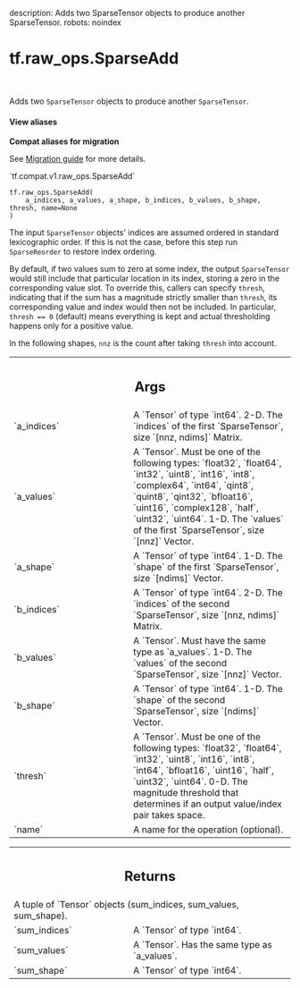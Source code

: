 description: Adds two SparseTensor objects to produce another SparseTensor.
robots: noindex

# tf.raw_ops.SparseAdd

<!-- Insert buttons and diff -->

<table class="tfo-notebook-buttons tfo-api nocontent" align="left">

</table>



Adds two `SparseTensor` objects to produce another `SparseTensor`.

<section class="expandable">
  <h4 class="showalways">View aliases</h4>
  <p>
<b>Compat aliases for migration</b>
<p>See
<a href="https://www.tensorflow.org/guide/migrate">Migration guide</a> for
more details.</p>
<p>`tf.compat.v1.raw_ops.SparseAdd`</p>
</p>
</section>

<pre class="devsite-click-to-copy prettyprint lang-py tfo-signature-link">
<code>tf.raw_ops.SparseAdd(
    a_indices, a_values, a_shape, b_indices, b_values, b_shape, thresh, name=None
)
</code></pre>



<!-- Placeholder for "Used in" -->

The input `SparseTensor` objects' indices are assumed ordered in standard
lexicographic order.  If this is not the case, before this step run
`SparseReorder` to restore index ordering.

By default, if two values sum to zero at some index, the output `SparseTensor`
would still include that particular location in its index, storing a zero in the
corresponding value slot.  To override this, callers can specify `thresh`,
indicating that if the sum has a magnitude strictly smaller than `thresh`, its
corresponding value and index would then not be included.  In particular,
`thresh == 0` (default) means everything is kept and actual thresholding happens
only for a positive value.

In the following shapes, `nnz` is the count after taking `thresh` into account.

<!-- Tabular view -->
 <table class="responsive fixed orange">
<colgroup><col width="214px"><col></colgroup>
<tr><th colspan="2"><h2 class="add-link">Args</h2></th></tr>

<tr>
<td>
`a_indices`
</td>
<td>
A `Tensor` of type `int64`.
2-D.  The `indices` of the first `SparseTensor`, size `[nnz, ndims]` Matrix.
</td>
</tr><tr>
<td>
`a_values`
</td>
<td>
A `Tensor`. Must be one of the following types: `float32`, `float64`, `int32`, `uint8`, `int16`, `int8`, `complex64`, `int64`, `qint8`, `quint8`, `qint32`, `bfloat16`, `uint16`, `complex128`, `half`, `uint32`, `uint64`.
1-D.  The `values` of the first `SparseTensor`, size `[nnz]` Vector.
</td>
</tr><tr>
<td>
`a_shape`
</td>
<td>
A `Tensor` of type `int64`.
1-D.  The `shape` of the first `SparseTensor`, size `[ndims]` Vector.
</td>
</tr><tr>
<td>
`b_indices`
</td>
<td>
A `Tensor` of type `int64`.
2-D.  The `indices` of the second `SparseTensor`, size `[nnz, ndims]` Matrix.
</td>
</tr><tr>
<td>
`b_values`
</td>
<td>
A `Tensor`. Must have the same type as `a_values`.
1-D.  The `values` of the second `SparseTensor`, size `[nnz]` Vector.
</td>
</tr><tr>
<td>
`b_shape`
</td>
<td>
A `Tensor` of type `int64`.
1-D.  The `shape` of the second `SparseTensor`, size `[ndims]` Vector.
</td>
</tr><tr>
<td>
`thresh`
</td>
<td>
A `Tensor`. Must be one of the following types: `float32`, `float64`, `int32`, `uint8`, `int16`, `int8`, `int64`, `bfloat16`, `uint16`, `half`, `uint32`, `uint64`.
0-D.  The magnitude threshold that determines if an output value/index
pair takes space.
</td>
</tr><tr>
<td>
`name`
</td>
<td>
A name for the operation (optional).
</td>
</tr>
</table>



<!-- Tabular view -->
 <table class="responsive fixed orange">
<colgroup><col width="214px"><col></colgroup>
<tr><th colspan="2"><h2 class="add-link">Returns</h2></th></tr>
<tr class="alt">
<td colspan="2">
A tuple of `Tensor` objects (sum_indices, sum_values, sum_shape).
</td>
</tr>
<tr>
<td>
`sum_indices`
</td>
<td>
A `Tensor` of type `int64`.
</td>
</tr><tr>
<td>
`sum_values`
</td>
<td>
A `Tensor`. Has the same type as `a_values`.
</td>
</tr><tr>
<td>
`sum_shape`
</td>
<td>
A `Tensor` of type `int64`.
</td>
</tr>
</table>

